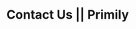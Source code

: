 ---
templateKey: contact-page
title: Contact Us || Primily
contactDescription: Lorem Ipsum is simply dummy text of the printing and typesetting industry. Lorem Ipsum has been the industry's          standard dummy text ever since the 1500s, when an unknown printer took a galley of type and scrambled it to make a type specimen book.    It has survived not only five centuries, but also the leap into electronic typesetting, remaining essentially unchanged. It was           popularised in the 1960s with the release of Letraset sheets containing Lorem Ipsum passages, and more recently with desktop publishing   software like Aldus PageMaker including versions of Lorem Ipsum.
contactGallery:
  image: /img/routing.png
  imageAlt: routing image
seo:
  browserTitle: Contact | Primily
  description: >-
    JavaScript Wakanda is a meetup group that holds monthly meetups where
    JavaScript developers get together for presentations and to meet others in
    the community.
  title: Contact | Primily
---